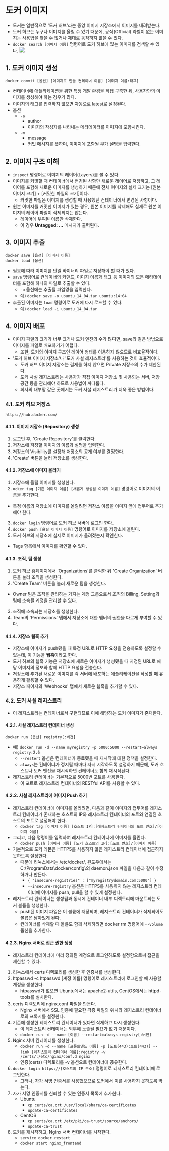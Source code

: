 # 도커 이미지
- 도커는 일반적으로 '도커 허브'라는 중앙 이미지 저장소에서 이미지를 내려받는다.
- 도커 허브는 누구나 이미지를 올릴 수 있기 때문에, 공식(Official) 라벨이 없는 이미지는 사용법을 찾을 수 없거나 제대로 동작하지 않을 수 있다.
- `docker search [이미지 이름]` 명령어로 도커 허브에 있는 이미지를 검색할 수 있다.
![](images/우분투검색.png)

## 1. 도커 이미지 생성
    docker commit [옵션] [이미지로 만들 컨테이너 이름] [이미지 이름:태그]
- 컨테이너에 애플리케이션을 위한 특정 개발 환경을 직접 구축한 뒤, 사용자만의 이미지를 생성해야 하는 경우가 많다.
- 이미지의 태그를 입력하지 않으면 자동으로 latest로 설정된다.
- 옵션
  - `-a`
    - author
    - 이미지의 작성자를 나타내는 메타데이터를 이미지에 포함시킨다.
  - `-m`
    - message
    - 커밋 메시지를 뜻하며, 이미지에 포함될 부가 설명을 입력한다.

## 2. 이미지 구조 이해
- `inspect` 명령어로 이미지의 레이어(Layers)를 볼 수 있다.
- 이미지를 커밋할 때 컨테이너에서 변경된 사항만 새로운 레이어로 저장하고, 그 레이어를 포함해 새로운 이미지를 생성하기 때문에 전체 이미지의 실제 크기는 [원본 이미지 크기] + [커밋한 파일의 크기]이다.
  - 커밋한 파일은 이미지를 생성할 때 사용했던 컨테이너에서 변경된 사항이다.
- 원본 이미지를 커밋한 이미지가 있는 경우, 원본 이미지를 삭제해도 실제로 원본 이미지의 레이어 파일이 삭제되지는 않는다.
  - 레이어에 부여된 이름만 삭제한다.
  - 이 경우 **Untagged: ...** 메시지가 출력된다.

## 3. 이미지 추출
    docker save [옵션] [이미지 이름]
    docker load [옵션]
- 필요에 따라 이미지를 단일 바이너리 파일로 저장해야 할 때가 있다.
- `save` 명령어로 컨테이너의 커맨드, 이미지 이름과 태그 등 이미지의 모든 메타데이터를 포함해 하나의 파일로 추출할 수 있다.
  - `-o` 옵션에는 추출될 파일명을 입력한다.
  - 예) `docker save -o ubuntu_14_04.tar ubuntu:14:04`
- 추출된 이미지는 `load` 명령어로 도커에 다시 로드할 수 있다.
  - 예) `docker load -i ubuntu_14_04.tar`

## 4. 이미지 배포
- 이미지 파일의 크기가 너무 크거나 도커 엔진의 수가 많다면, save와 같은 방법으로 이미지를 파일로 배포하기가 어렵다.
  - 또한, 도커의 이미지 구조인 레이어 형태를 이용하지 않으므로 비효율적이다.
- '도커 허브 이미지 저장소'나 '도커 사설 레지스트리'를 사용하는 것이 효율적이다.
  - 도커 허브 이미지 저장소는 결제를 하지 않으면 Private 저장소의 수가 제한된다.
  - 도커 사설 레지스트리는 사용자가 직접 이미지 저장소 및 사용되는 서버, 저장 공간 등을 관리해야 하므로 사용법이 까다롭다.
  - 회사의 내부망 같은 곳에서는 도커 사설 레지스트리가 더욱 좋은 방법이다.

### 4.1. 도커 허브 저장소
    https://hub.docker.com/

#### 4.1.1. 이미지 저장소 (Repository) 생성
1. 로그인 후, 'Create Repository'를 클릭한다.
2. 저장소에 저장할 이미지의 이름과 설명을 입력한다.
3. 저장소의 Visibility를 설정해 저장소의 공개 여부를 결정한다.
4. 'Create' 버튼을 눌러 저장소를 생성한다.

#### 4.1.2. 저장소에 이미지 올리기
1. 저장소에 올릴 이미지를 생성한다.
2. `ocker tag [기존 이미지 이름] [새롭게 생성될 이미지 이름]` 명령어로 이미지의 이름을 추가한다.
  - 특정 이름의 저장소에 이미지를 올릴려면 저장소 이름을 이미지 앞에 접두어로 추가해야 한다.
3. `docker login` 명령어로 도커 허브 서버에 로그인 한다.
4. `docker push [올릴 이미지 이름]` 명령어로 이미지를 저장소에 올린다.
5. 도커 허브의 저장소에 실제로 이미지가 올려졌는지 확인한다.
  - Tags 항목에서 이미지를 확인할 수 있다.

#### 4.1.3. 조직, 팀 생성
1. 도커 허브 홈페이지에서 'Organizations'를 클릭한 뒤 'Create Organization' 버튼을 눌러 조직을 생성한다.
2. 'Create Team' 버튼을 눌러 새로운 팀을 생성한다.
  - Owner 팀은 조직을 관리하는 가지는 계정 그룹으로서 조직의 Billing, Setting과 팀에 소속될 계정을 관리할 수 있다.
3. 조직에 소속되는 저장소를 생성한다.
4. Team의 'Permissions' 탭에서 저장소에 대한 멤버의 권한을 다르게 부여할 수 있다.

#### 4.1.4. 저장소 웹훅 추가
- 저장소에 이미지가 push됐을 때 특정 URL로 HTTP 요청을 전송하도록 설정할 수 있는데, 이 기능을 **웹훅**이라고 한다.
- 도커 허브의 웹훅 기능은 저장소에 새로운 이미지가 생성됐을 때 지정된 URL로 해당 이미지의 정보와 함께 HTTP 요청을 전송한다.
- 저장소에 추가된 새로운 이미지를 각 서버에 배포하는 애플리케이션을 작성할 때 유용하게 활용할 수 있다.
- 저장소 페이지의 'Webhooks' 탭에서 새로운 웹훅을 추가할 수 있다.

### 4.2. 도커 사설 레지스트리
- 이 레지스트리는 컨테이너로서 구현되므로 이에 해당하는 도커 이미지가 존재한다.

#### 4.2.1. 사설 레지스트리 컨테이너 생성
    docker run [옵션] registry[:버전]
- 예) `docker run -d --name myregistry -p 5000:5000 --restart=always registry:2.6`
  - `--restert` 옵션은 컨테이너가 종료됐을 때 재시작에 대한 정책을 설정한다.
  - `always`는 컨테이너가 정지될 때마다 자시 시작하도록 설정하기 때문에, 도커 호스트나 도커 엔진을 재시작하면 컨테이너도 함께 재시작된다.
- 레지스트리 컨테이너는 기본적으로 5000번 포트를 사용한다.
  - 이 포트로 레지스트리 컨테이너의 RESTful API를 사용할 수 있다.

#### 4.2.2. 사설 레지스트리에 이미지 Push 하기
- 레지스트리 컨테이너에 이미지를 올리려면, 다음과 같이 이미지의 접두어를 레지스트리 컨테이너가 존재하는 호스트의 IP와 레지스트리 컨테이너의 포트와 연결된 호스트의 포트로 설정해야 한다.
  - `docker tag [이미지 이름] [호스트 IP]:[레지스트리 컨테이너의 포트 번호]/[이미지 이름]`
- 그리고, 다음 명령어를 입력하여 레지스트리 컨테이너에 이미지를 올린다.
  - `docker push [이미지 이름] [도커 호스트의 IP]:[포트 번호]/[이미지 이름]`
- 기본적으로 도커 데몬은 HTTPS를 사용하지 않은 레지스트리 컨테이너에 접근하지 못하도록 설정한다.
  - 때문에 리눅스에서는 /etc/docker/, 윈도우에서는 C:\ProgramData\docker\config\의 daemon.json 파일을 다음과 같이 수정하거나 만든다.
    - `{ "insecure-registries" : ["myregistrydomain.com:5000"] }`
    - `--insecure-registry` 옵션은 HTTPS를 사용하지 않는 레지스트리 컨테이너에 이미지를 push, pull을 할 수 있게 설정한다.
- 레지스트리 컨테이너는 생성됨과 동시에 컨테이너 내부 디렉토리에 마운트되는 도커 볼륨을 생성한다.
  - push된 이미지 파일은 이 볼륨에 저장되며, 레지스트리 컨테이너가 삭제되어도 볼륨은 남아있게 된다.
  - 컨테이너를 삭제할 때 볼륨도 함께 삭제하려면 docker rm 명령어에 `--volume` 옵션을 추가한다.

#### 4.2.3. Nginx 서버로 접근 권한 생성
- 레지스트리 컨테이너에 미리 정의된 계정으로 로그인하도록 설정함으로써 접근을 제한할 수 있다.
1. 리눅스에서 certs 디렉토리를 생성한 후 인증서를 생성한다.
2. htpasswd -c htpasswd [계정 이름] 명령어로 레지스트리에 로그인할 때 사용할 계정을 생성한다.
   - htpasswd가 없으면 Ubuntu에서는 apache2-utils, CentOS에서는 httpd-tools를 설치한다.
3. certs 디렉토리에 nginx.conf 파일을 만든다.
   - Nginx 서버에서 SSL 인증에 필요한 각종 파일의 위치와 레지스트리 컨테이너로의 프록시를 설정한다.
4. 기존에 생성한 레지스트리 컨테이너가 있다면 삭제하고 다시 생성한다.
   - 이 레지스트리 컨테이너는 외부에 노출될 필요가 없기 때문이다.
   - `docker run -d --name [이름] --restart=always registry[:버전]`
5. Nginx 서버 컨테이너를 생성한다.
   - `docker run -d --name [프론트엔드 이름] -p [포트(443):포트(443)] --link [레지스트리 컨테이너 이름]:registry -v /certs/:/etc/nginx/conf.d nginx`
   - 인증(certs) 디렉토리를  -v 옵션으로 컨테이너에 공유한다.
6. `docker login https://[호스트의 IP 주소]` 명령어로 레지스트리 컨테이너에 로그인한다.
   - 그러나, 자가 서명 인증서를 사용했으므로 도커에서 이를 사용하지 못하도록 막는다.
7. 자가 서명 인증서를 신뢰할 수 있는 인증서 목록에 추가한다.
   - Ubuntu
     - `cp certs/ca.crt /usr/local/share/ca-certificates`
     - `update-ca-certificates`
   - CentOS
     - `cp serts/ca.crt /etc/pki/ca-trust/source/anchors/`
     - `update-ca-trust`
8. 도커를 재시작하고, Nginx 서버 컨테이너를 시작한다.
   - `service docker restart`
   - `docker start nginx_frontend`